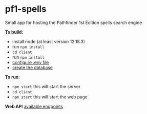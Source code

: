 # pf1-spells
Small app for hosting the Pathfinder 1st Edition spells search engine

**To build:**
- install node (at least version 12.18.3)
- run `npm install`
- `cd client`
- run `npm install`
- [configure .env file](./doc/env-configuration.md)
- [create the database](./doc/creating-the-database.md)

**To run:**
- `npm start` this will start the server
- `cd client`
- `npm start` this will start the web page

**Web API**
[available endpoints](./doc/API.md)